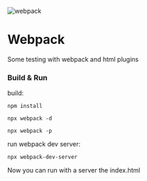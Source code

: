 
![webpack](https://webpack.js.org/cb0093496837d3dc43dfae5a9104d663.png)

# Webpack

Some testing with webpack and html plugins

### Build & Run

build:

```
npm install

npx webpack -d

npx webpack -p

```

run webpack dev server:

```
npx webpack-dev-server
```

Now you can run with a server the index.html